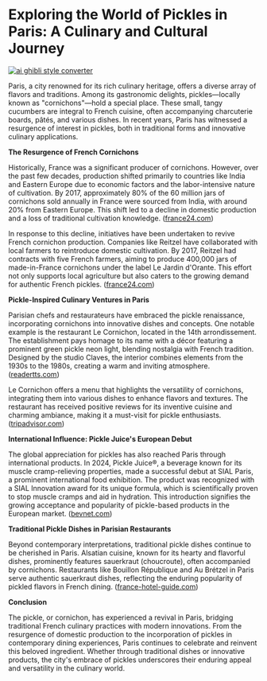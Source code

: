 # Exploring the World of Pickles in Paris: A Culinary and Cultural Journey

[![ai ghibli style converter](https://i.imgur.com/dwt8Y5G.gif)](https://witbeam.net/slzx)

Paris, a city renowned for its rich culinary heritage, offers a diverse array of flavors and traditions. Among its gastronomic delights, pickles—locally known as "cornichons"—hold a special place. These small, tangy cucumbers are integral to French cuisine, often accompanying charcuterie boards, pâtés, and various dishes. In recent years, Paris has witnessed a resurgence of interest in pickles, both in traditional forms and innovative culinary applications.

**The Resurgence of French Cornichons**

Historically, France was a significant producer of cornichons. However, over the past few decades, production shifted primarily to countries like India and Eastern Europe due to economic factors and the labor-intensive nature of cultivation. By 2017, approximately 80% of the 60 million jars of cornichons sold annually in France were sourced from India, with around 20% from Eastern Europe. This shift led to a decline in domestic production and a loss of traditional cultivation knowledge. ([france24.com](https://www.france24.com/en/20171011-french-cornichons-once-pickle-back-business?utm_source=openai))

In response to this decline, initiatives have been undertaken to revive French cornichon production. Companies like Reitzel have collaborated with local farmers to reintroduce domestic cultivation. By 2017, Reitzel had contracts with five French farmers, aiming to produce 400,000 jars of made-in-France cornichons under the label Le Jardin d'Orante. This effort not only supports local agriculture but also caters to the growing demand for authentic French pickles. ([france24.com](https://www.france24.com/en/20171011-french-cornichons-once-pickle-back-business?utm_source=openai))

**Pickle-Inspired Culinary Ventures in Paris**

Parisian chefs and restaurateurs have embraced the pickle renaissance, incorporating cornichons into innovative dishes and concepts. One notable example is the restaurant Le Cornichon, located in the 14th arrondissement. The establishment pays homage to its name with a décor featuring a prominent green pickle neon light, blending nostalgia with French tradition. Designed by the studio Claves, the interior combines elements from the 1930s to the 1980s, creating a warm and inviting atmosphere. ([readertts.com](https://readertts.com/article/page/designboom/architecture/nostalgia-french-tradition-parisian-restaurant-le-cornichon-claves-12-17-2024?utm_source=openai))

Le Cornichon offers a menu that highlights the versatility of cornichons, integrating them into various dishes to enhance flavors and textures. The restaurant has received positive reviews for its inventive cuisine and charming ambiance, making it a must-visit for pickle enthusiasts. ([tripadvisor.com](https://www.tripadvisor.com/Restaurant_Review-g187147-d2275139-Reviews-or10-Le_Cornichon-Paris_Ile_de_France.html?utm_source=openai))

**International Influence: Pickle Juice's European Debut**

The global appreciation for pickles has also reached Paris through international products. In 2024, Pickle Juice®, a beverage known for its muscle cramp-relieving properties, made a successful debut at SIAL Paris, a prominent international food exhibition. The product was recognized with a SIAL Innovation award for its unique formula, which is scientifically proven to stop muscle cramps and aid in hydration. This introduction signifies the growing acceptance and popularity of pickle-based products in the European market. ([bevnet.com](https://www.bevnet.com/pr/2024/11/05/pickle-juice-makes-successful-debut-at-sial-paris--and-secures-award-for-innovative-formula?utm_source=openai))

**Traditional Pickle Dishes in Parisian Restaurants**

Beyond contemporary interpretations, traditional pickle dishes continue to be cherished in Paris. Alsatian cuisine, known for its hearty and flavorful dishes, prominently features sauerkraut (choucroute), often accompanied by cornichons. Restaurants like Bouillon République and Au Brétzel in Paris serve authentic sauerkraut dishes, reflecting the enduring popularity of pickled flavors in French dining. ([france-hotel-guide.com](https://www.france-hotel-guide.com/en/blog/restaurants-paris-sauerkraut/?utm_source=openai))

**Conclusion**

The pickle, or cornichon, has experienced a revival in Paris, bridging traditional French culinary practices with modern innovations. From the resurgence of domestic production to the incorporation of pickles in contemporary dining experiences, Paris continues to celebrate and reinvent this beloved ingredient. Whether through traditional dishes or innovative products, the city's embrace of pickles underscores their enduring appeal and versatility in the culinary world.